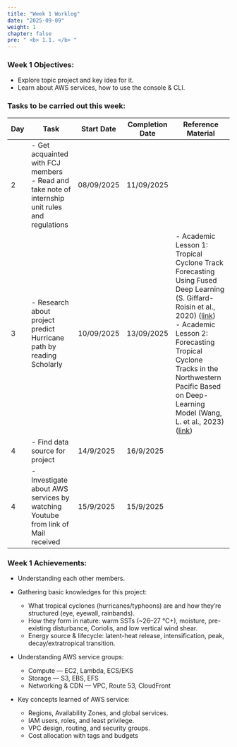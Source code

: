 ```yaml
---
title: "Week 1 Worklog"
date: "2025-09-09"
weight: 1
chapter: false
pre: " <b> 1.1. </b> "
---
```




### Week 1 Objectives:
* Explore topic project and key idea for it.
* Learn about AWS services, how to use the console & CLI.

### Tasks to be carried out this week:
| Day | Task                                                                                                                                                                                                   | Start Date | Completion Date | Reference Material                        |
| --- | ------------------------------------------------------------------------------------------------------------------------------------------------------------------------------------------------------ | ---------- | --------------- | ----------------------------------------- |
| 2   | - Get acquainted with FCJ members <br> - Read and take note of internship unit rules and regulations                                                                                                   | 08/09/2025 | 11/09/2025      |
| 3   | - Research about project predict Hurricane path by reading Scholarly                                               | 10/09/2025 | 13/09/2025      |- Academic Lesson 1: Tropical Cyclone Track Forecasting Using Fused Deep Learning (S. Giffard-Roisin et al., 2020) ([link](https://www.frontiersin.org/journals/big-data/articles/10.3389/fdata.2020.00001/full))  </br> - Academic Lesson 2: Forecasting Tropical Cyclone Tracks in the Northwestern Pacific Based on Deep-Learning Model (Wang, L. et al., 2023) ([link](https://gmd.copernicus.org/articles/16/2167/2023/))   |
| 4   | - Find data source for project | 14/9/2025 | 16/9/2025      |  |
| 4   | - Investigate about AWS services by watching Youtube from link of Mail received | 15/9/2025 | 15/9/2025      |  |



### Week 1 Achievements:
* Understanding each other members.
* Gathering basic knowledges for this project:
  * What tropical cyclones (hurricanes/typhoons) are and how they’re structured (eye, eyewall, rainbands).
  * How they form in nature: warm SSTs (~26–27 °C+), moisture, pre-existing disturbance, Coriolis, and low vertical wind shear.
  * Energy source & lifecycle: latent-heat release, intensification, peak, decay/extratropical transition.




* Understanding AWS service groups:
  * Compute — EC2, Lambda, ECS/EKS
  * Storage — S3, EBS, EFS
  * Networking & CDN — VPC, Route 53, CloudFront

* Key concepts learned of AWS service:
  * Regions, Availability Zones, and global services.
  * IAM users, roles, and least privilege.
  * VPC design, routing, and security groups.
  * Cost allocation with tags and budgets

